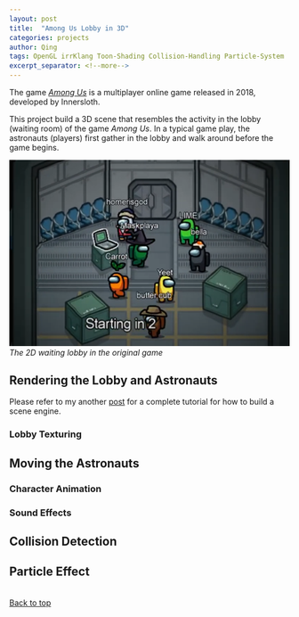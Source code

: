 ```yaml
---
layout: post
title:  "Among Us Lobby in 3D"
categories: projects
author: Qing
tags: OpenGL irrKlang Toon-Shading Collision-Handling Particle-System
excerpt_separator: <!--more-->
---
```

The game *[Among Us](https://innersloth.com/gameAmongUs.php)* is a multiplayer online game released in 2018, developed by Innersloth.

This project build a 3D scene that resembles the activity in the lobby (waiting room) of the game *Among Us*. In a typical game play, the astronauts (players) first gather in the lobby and walk around before the game begins.

<!--more-->

![2D version of the waiting room in the original game](/images/among-us-lobby-2d.png)
*The 2D waiting lobby in the original game*

## Rendering the Lobby and Astronauts

Please refer to my another [post](/projects/2021/03/18/scene-graph-engine-opengl-cpp.html) for a complete tutorial for how to build a scene engine.

### Lobby Texturing


## Moving the Astronauts

### Character Animation

### Sound Effects

## Collision Detection

## Particle Effect

<br>
 <a href="#top"><i class="fa fa-angle-double-up fa-lg"></i> Back to top</a>